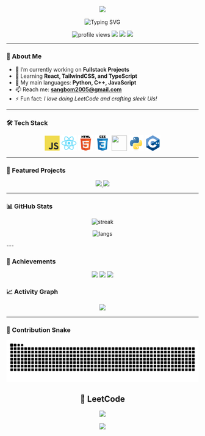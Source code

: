 <!-- Header Banner -->
<p align="center">
  <img src="https://capsule-render.vercel.app/api?type=waving&height=220&width=1000&text=Hi%20there%20👋%20I'm%20Xuân%20Sang&fontAlign=50&fontAlignY=40&color=0:f59e0b,100:ef4444&fontColor=ffffff&fontSize=45" />
</p>


<!-- Typing Line -->
<p align="center">
  <img
    src="https://readme-typing-svg.demolab.com?font=Fira+Code&duration=4500&pause=1200&center=true&vCenter=true&repeat=true&width=900&height=35&color=F97316&lines=%F0%9F%9A%80+A+passionate+Frontend+Developer+and+studying+at+HCMUT"
    alt="Typing SVG"
  />
</p>

<!-- Quick Badges -->
<p align="center">
  <img src="https://komarev.com/ghpvc/?username=xuansang2005&style=for-the-badge&color=f97316" alt="profile views"/>
  <a href="mailto:sangbom2005@gmail.com"><img src="https://img.shields.io/badge/Gmail-sangbom2005%40gmail.com-EA4335?style=for-the-badge&logo=gmail&logoColor=white" /></a>
  <a href="https://linkedin.com/in/your-link" target="_blank"><img src="https://img.shields.io/badge/LinkedIn-Connect-f59e0b?style=for-the-badge&logo=linkedin&logoColor=white" /></a>
  <a href="https://twitter.com/your-link" target="_blank"><img src="https://img.shields.io/badge/Twitter-Follow-ef4444?style=for-the-badge&logo=twitter&logoColor=white" /></a>
</p>

---

### 🌟 About Me
- 🔭 I’m currently working on **Fullstack Projects**
- 🌱 Learning **React, TailwindCSS, and TypeScript**
- 💬 My main languages: **Python, C++, JavaScript**
- 📫 Reach me: **sangbom2005@gmail.com**
- ⚡ Fun fact: *I love doing LeetCode and crafting sleek UIs!*

---

### 🛠️ Tech Stack
<p align="center">
  <img src="https://raw.githubusercontent.com/devicons/devicon/master/icons/javascript/javascript-original.svg" width="40" height="40"/>
  <img src="https://raw.githubusercontent.com/devicons/devicon/master/icons/react/react-original.svg" width="40" height="40"/>
  <img src="https://raw.githubusercontent.com/devicons/devicon/master/icons/html5/html5-original-wordmark.svg" width="40" height="40"/>
  <img src="https://raw.githubusercontent.com/devicons/devicon/master/icons/css3/css3-original-wordmark.svg" width="40" height="40"/>
  <img src="https://www.vectorlogo.zone/logos/tailwindcss/tailwindcss-icon.svg" width="40" height="40"/>
  <img src="https://raw.githubusercontent.com/devicons/devicon/master/icons/python/python-original.svg" width="40" height="40"/>
  <img src="https://raw.githubusercontent.com/devicons/devicon/master/icons/cplusplus/cplusplus-original.svg" width="40" height="40"/>
</p>

---

### 📌 Featured Projects
<p align="center">
  <a href="https://github.com/xuansang2005/shopping_web">
    <img src="https://github-readme-stats.vercel.app/api/pin/?username=GitGud031005&repo=shopping_web&theme=radical" />
  </a>
  <a href="https://github.com/xuansang2005/React-preview">
    <img src="https://github-readme-stats.vercel.app/api/pin/?username=xuansang2005&repo=React-preview&theme=radical" />
  </a>
</p>



---

### 📊 GitHub Stats


<p align="center">
  <img 
    src="https://streak-stats.demolab.com?user=xuansang2005&hide_border=true&background=00000000&ring=ef4444&fire=f97316&currStreakLabel=f59e0b&sideNums=f59e0b&sideLabels=ffffff" 
    alt="streak" 
  />
</p>

<p align="center">
  <img 
    src="https://github-readme-stats.vercel.app/api/top-langs?username=xuansang2005&layout=compact&langs_count=8&hide_border=true&bg_color=00000000&title_color=f97316&text_color=ffffff" 
    alt="langs" 
  />
</p>
---

### 🏅 Achievements
<p align="center">
  <img src="https://img.shields.io/badge/Commits-First%20Commit-f97316?style=flat&logo=git&logoColor=white" />
  <img src="https://img.shields.io/badge/PRs-First%20Pull-ef4444?style=flat&logo=github&logoColor=white" />
  <img src="https://img.shields.io/badge/Repos-First%20Repository-f59e0b?style=flat&logo=github&logoColor=white" />
</p>






### 📈 Activity Graph
<p align="center">
  <img src="https://github-readme-activity-graph.vercel.app/graph?username=xuansang2005&theme=github-compact&bg_color=00000000&color=f97316&line=ef4444&point=facc15&area=true&hide_border=true" />
</p>


---

### 🐍 Contribution Snake
<p align="center">
  <picture>
    <source media="(prefers-color-scheme: dark)" srcset="https://raw.githubusercontent.com/xuansang2005/xuansang2005/output/snake-dark.svg" />
    <img alt="snake animation" src="https://raw.githubusercontent.com/xuansang2005/xuansang2005/output/snake.svg" />
  </picture>
</p>
<!-- LeetCode -->
<h2 align="center">🧩 LeetCode</h2>

<p align="center">
  <a href="https://leetcode.com/u/sangbom2005/">
    <img src="https://leetcard.jacoblin.cool/sangbom2005?ext=heatmap&theme=dark&border=0&radius=16&font=Source%20Code%20Pro&hide=ranking" />
  </a>
</p>


<!-- Footer Wave -->
<p align="center">
  <img src="https://capsule-render.vercel.app/api?type=waving&height=120&section=footer&color=0:ef4444,100:f59e0b"/>
</p>
